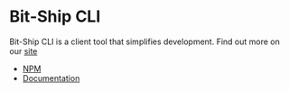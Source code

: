 # Bit-Ship CLI
Bit-Ship CLI is a client tool that simplifies development. 
Find out more on our [site](https://bit-ship.dev/)

- [NPM](https://www.npmjs.com/package/bit-ship)
- [Documentation](https://bit-ship.dev/docs/cli)

